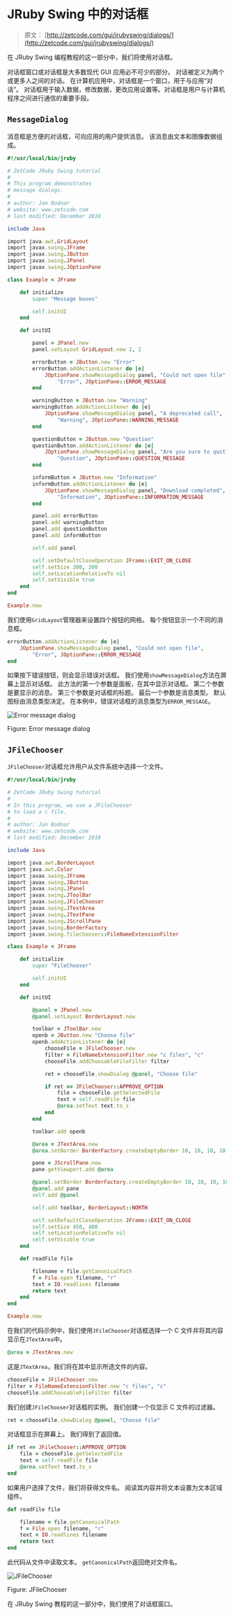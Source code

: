 # JRuby Swing 中的对话框

> 原文： [http://zetcode.com/gui/jrubyswing/dialogs/](http://zetcode.com/gui/jrubyswing/dialogs/)

在 JRuby Swing 编程教程的这一部分中，我们将使用对话框。

对话框窗口或对话框是大多数现代 GUI 应用必不可少的部分。 对话被定义为两个或更多人之间的对话。 在计算机应用中，对话框是一个窗口，用于与应用“对话”。 对话框用于输入数据，修改数据，更改应用设置等。对话框是用户与计算机程序之间进行通信的重要手段。

## `MessageDialog`

消息框是方便的对话框，可向应用的用户提供消息。 该消息由文本和图像数据组成。

```rb
#!/usr/local/bin/jruby

# ZetCode JRuby Swing tutorial
# 
# This program demonstrates
# message dialogs.
# 
# author: Jan Bodnar
# website: www.zetcode.com
# last modified: December 2010

include Java

import java.awt.GridLayout
import javax.swing.JFrame
import javax.swing.JButton
import javax.swing.JPanel
import javax.swing.JOptionPane

class Example < JFrame

    def initialize
        super "Message boxes"

        self.initUI
    end

    def initUI

        panel = JPanel.new
        panel.setLayout GridLayout.new 2, 2

        errorButton = JButton.new "Error"
        errorButton.addActionListener do |e|
            JOptionPane.showMessageDialog panel, "Could not open file",
                "Error", JOptionPane::ERROR_MESSAGE
        end

        warningButton = JButton.new "Warning"
        warningButton.addActionListener do |e|
            JOptionPane.showMessageDialog panel, "A deprecated call",
                "Warning", JOptionPane::WARNING_MESSAGE
        end

        questionButton = JButton.new "Question"
        questionButton.addActionListener do |e|
            JOptionPane.showMessageDialog panel, "Are you sure to quit?",
                "Question", JOptionPane::QUESTION_MESSAGE
        end

        informButton = JButton.new "Information"
        informButton.addActionListener do |e|
            JOptionPane.showMessageDialog panel, "Download completed",
                "Information", JOptionPane::INFORMATION_MESSAGE
        end

        panel.add errorButton
        panel.add warningButton
        panel.add questionButton
        panel.add informButton

        self.add panel      

        self.setDefaultCloseOperation JFrame::EXIT_ON_CLOSE
        self.setSize 300, 200
        self.setLocationRelativeTo nil
        self.setVisible true
    end
end

Example.new

```

我们使用`GridLayout`管理器来设置四个按钮的网格。 每个按钮显示一个不同的消息框。

```rb
errorButton.addActionListener do |e|
    JOptionPane.showMessageDialog panel, "Could not open file",
        "Error", JOptionPane::ERROR_MESSAGE
end

```

如果按下错误按钮，则会显示错误对话框。 我们使用`showMessageDialog`方法在屏幕上显示对话框。 此方法的第一个参数是面板，在其中显示对话框。 第二个参数是要显示的消息。 第三个参数是对话框的标题。 最后一个参数是消息类型。 默认图标由消息类型决定。 在本例中，错误对话框的消息类型为`ERROR_MESSAGE`。

![Error message dialog](img/eb35d122290ca5333845434436855bb0.jpg)

Figure: Error message dialog

## `JFileChooser`

`JFileChooser`对话框允许用户从文件系统中选择一个文件。

```rb
#!/usr/local/bin/jruby

# ZetCode JRuby Swing tutorial
# 
# In this program, we use a JFileChooser
# to load a c file.
# 
# author: Jan Bodnar
# website: www.zetcode.com
# last modified: December 2010

include Java

import java.awt.BorderLayout
import java.awt.Color
import javax.swing.JFrame
import javax.swing.JButton
import javax.swing.JPanel
import javax.swing.JToolBar
import javax.swing.JFileChooser
import javax.swing.JTextArea
import javax.swing.JTextPane
import javax.swing.JScrollPane
import javax.swing.BorderFactory
import javax.swing.filechooser::FileNameExtensionFilter

class Example < JFrame

    def initialize
        super "FileChooser"

        self.initUI
    end

    def initUI

        @panel = JPanel.new
        @panel.setLayout BorderLayout.new

        toolbar = JToolBar.new
        openb = JButton.new "Choose file"
        openb.addActionListener do |e|
            chooseFile = JFileChooser.new
            filter = FileNameExtensionFilter.new "c files", "c"
            chooseFile.addChoosableFileFilter filter

            ret = chooseFile.showDialog @panel, "Choose file"

            if ret == JFileChooser::APPROVE_OPTION
                file = chooseFile.getSelectedFile
                text = self.readFile file
                @area.setText text.to_s     
            end
        end

        toolbar.add openb

        @area = JTextArea.new
        @area.setBorder BorderFactory.createEmptyBorder 10, 10, 10, 10

        pane = JScrollPane.new
        pane.getViewport.add @area

        @panel.setBorder BorderFactory.createEmptyBorder 10, 10, 10, 10
        @panel.add pane
        self.add @panel

        self.add toolbar, BorderLayout::NORTH

        self.setDefaultCloseOperation JFrame::EXIT_ON_CLOSE
        self.setSize 450, 400
        self.setLocationRelativeTo nil
        self.setVisible true
    end

    def readFile file

        filename = file.getCanonicalPath
        f = File.open filename, "r"
        text = IO.readlines filename
        return text
    end    
end

Example.new

```

在我们的代码示例中，我们使用`JFileChooser`对话框选择一个 C 文件并将其内容显示在`JTextArea`中。

```rb
@area = JTextArea.new

```

这是`JTextArea`，我们将在其中显示所选文件的内容。

```rb
chooseFile = JFileChooser.new
filter = FileNameExtensionFilter.new "c files", "c"
chooseFile.addChoosableFileFilter filter

```

我们创建`JFileChooser`对话框的实例。 我们创建一个仅显示 C 文件的过滤器。

```rb
ret = chooseFile.showDialog @panel, "Choose file"

```

对话框显示在屏幕上。 我们得到了返回值。

```rb
if ret == JFileChooser::APPROVE_OPTION
    file = chooseFile.getSelectedFile
    text = self.readFile file
    @area.setText text.to_s     
end

```

如果用户选择了文件，我们将获得文件名。 阅读其内容并将文本设置为文本区域组件。

```rb
def readFile file

    filename = file.getCanonicalPath
    f = File.open filename, "r"
    text = IO.readlines filename
    return text
end   

```

此代码从文件中读取文本。 `getCanonicalPath`返回绝对文件名。

![JFileChooser](img/2146405083adb977f105ac18a77fdde8.jpg)

Figure: JFileChooser

在 JRuby Swing 教程的这一部分中，我们使用了对话框窗口。